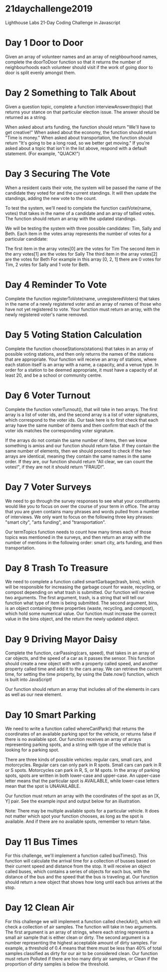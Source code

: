 # 21daychallenge2019
Lighthouse Labs 21-Day Coding Challenge in Javascript

# Day 1 Door to Door
Given an array of volunteer names and an array of neighbourhood names, complete the doorToDoor function so that it returns the number of neighbourhoods each volunteer should visit if the work of going door to door is split evenly amongst them.

# Day 2 Something to Talk About
Given a question topic, complete a function interviewAnswer(topic) that returns your stance on that particular election issue. The answer should be returned as a string.

When asked about arts funding, the function should return "We'll have to get creative!"
When asked about the economy, the function should return "Time is money."
When asked about transportation, the function should return "It's going to be a long road, so we better get moving."
If you're asked about a topic that isn't in the list above, respond with a default statement. (For example, "QUACK!")

# Day 3 Securing The Vote
When a resident casts their vote, the system will be passed the name of the candidate they voted for and the current standings. It will then update the standings, adding the new vote to the count.

To test the system, we'll need to complete the function castVote(name, votes) that takes in the name of a candidate and an array of tallied votes. The function should return an array with the updated standings.

We will be testing the system with three possible candidates: Tim, Sally and Beth. Each item in the votes array represents the number of votes for a particular candidate:

The first item in the array votes[0] are the votes for Tim
The second item in the arry votes[1] are the votes for Sally
The third item in the array votes[2] are the votes for Beth
For example in this array [0, 2, 1] there are 0 votes for Tim, 2 votes for Sally and 1 vote for Beth.

# Day 4 Reminder To Vote
Complete the function registerToVote(name, unregisteredVoters) that takes in the name of a newly registered voter and an array of names of those who have not yet registered to vote. Your function must return an array, with the newly registered voter's name removed.

# Day 5 Voting Station Calculation
Complete the function chooseStations(stations) that takes in an array of possible voting stations, and then only returns the names of the stations that are appropriate.
Your function will receive an array of stations, where each station itself is an array with a name, a capacity, and a venue type.
In order for a station to be deemed appropriate, it must have a capacity of at least 20, and be a school or community centre.

# Day 6 Voter Turnout
Complete the function voterTurnout(), that will take in two arrays. The first array is a list of voter ids, and the second array is a list of voter signatures, which correspond to the voter ids. Our task here is to first check that each array have the same number of items and then confirm that each of the voter ids matches the corresponding voter signature.

If the arrays do not contain the same number of items, then we know something is amiss and our function should return false. If they contain the same number of elements, then we should proceed to check if the two arrays are identical, meaning they contain the same names in the same order. If they are, our function should return "All clear, we can count the votes!", if they are not it should return "FRAUD!".

# Day 7 Voter Surveys
We need to go through the survey responses to see what your constituents would like you to focus on over the course of your term in office. The array that you are given contains many phrases and words pulled from a number of interviews. We only want to focus on the following three key phrases: "smart city", "arts funding", and "transportation".

Our termTopics function needs to count how many times each of those topics was mentioned in the surveys, and then return an array with the number of mentions in the following order: smart city, arts funding, and then transportation.

# Day 8 Trash To Treasure
We need to complete a function called smartGarbage(trash, bins), which will be responsible for increasing the garbage count for waste, recycling, or compost depending on what trash is submitted. Our function will receive two arguments. The first argument, trash, is a string that will tell our function what type of item is being submitted. The second argument, bins, is an object containing three properties (waste, recycling, and compost), which hold some numerical value. Our function must increase the correct value in the bins object, and the return the newly updated object.

# Day 9 Driving Mayor Daisy
Complete the function, carPassing(cars, speed), that takes in an array of car objects, and the speed of a car as it passes the sensor. This function should create a new object with with a property called speed, and another property called time and add it to the cars array. We can retrieve the current time, for setting the time property, by using the Date.now() function, which is built into JavaScript!

Our function should return an array that includes all of the elements in cars as well as our new element.

# Day 10 Smart Parking
We need to write a function called whereCanIPark() that returns the coordinates of an available parking spot for the vehicle, or returns false if there is no available spot. Our function receives an array of arrays representing parking spots, and a string with type of the vehicle that is looking for a parking spot.

There are three kinds of possible vehicles: regular cars, small cars, and motorcycles. Regular cars can only park in R spots. Small cars can park in R or S spots. Motorcycles can park in R, S, or M spots. In the array of parking spots, spots are written in both lower-case and upper-case. An upper-case letter means that the particular spot is AVAILABLE, while lower-case letters mean that the spot is UNAVAILABLE.

Our function must return an array with the coordinates of the spot as an [X, Y] pair. See the example input and output below for an illustration.

Note: There may be multiple available spots for a particular vehicle. It does not matter which spot your function chooses, as long as the spot is available. And if there are no available spots, remember to return false.

# Day 11 Bus Times
For this challenge, we'll implement a function called busTimes(). This function will calculate the arrival time for a collection of busses based on their current speed and distance from the stop. It will receive an object called buses, which contains a series of objects for each bus, with the distance of the bus and the speed that the bus is traveling at. Our function should return a new object that shows how long until each bus arrives at the stop.

# Day 12 Clean Air
For this challenge we will implement a function called checkAir(), which will check a collection of air samples. The function will take in two arguments. The first argument is an array of strings, where each string represents a small air sample that is either clean or dirty. The second argument is a number representing the highest acceptable amount of dirty samples. For example, a threshold of 0.4 means that there must be less than 40% of total samples classified as dirty for our air to be considered clean. Our function must return Polluted if there are too many dirty air samples, or Clean if the proportion of dirty samples is below the threshold.
